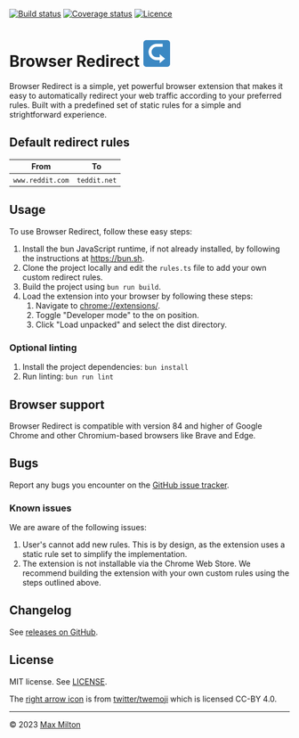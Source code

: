 [![Build status](https://img.shields.io/github/actions/workflow/status/maxmilton/browser-redirect/ci.yml?branch=master)](https://github.com/maxmilton/browser-redirect/actions)
[![Coverage status](https://img.shields.io/codeclimate/coverage/maxmilton/browser-redirect)](https://codeclimate.com/github/maxmilton/browser-redirect)
[![Licence](https://img.shields.io/github/license/maxmilton/browser-redirect.svg)](https://github.com/maxmilton/browser-redirect/blob/master/LICENSE)

# Browser Redirect ![](./static/icon48.png)

Browser Redirect is a simple, yet powerful browser extension that makes it easy to automatically redirect your web traffic according to your preferred rules. Built with a predefined set of static rules for a simple and strightforward experience.

## Default redirect rules

| From             | To           |
| ---------------- | ------------ |
| `www.reddit.com` | `teddit.net` |

## Usage

To use Browser Redirect, follow these easy steps:

1. Install the bun JavaScript runtime, if not already installed, by following the instructions at <https://bun.sh>.
1. Clone the project locally and edit the `rules.ts` file to add your own custom redirect rules.
1. Build the project using `bun run build`.
1. Load the extension into your browser by following these steps:
   1. Navigate to <chrome://extensions/>.
   1. Toggle "Developer mode" to the on position.
   1. Click "Load unpacked" and select the dist directory.

### Optional linting

1. Install the project dependencies: `bun install`
1. Run linting: `bun run lint`

## Browser support

Browser Redirect is compatible with version 84 and higher of Google Chrome and other Chromium-based browsers like Brave and Edge.

## Bugs

Report any bugs you encounter on the [GitHub issue tracker](https://github.com/maxmilton/browser-redirect/issues).

### Known issues

We are aware of the following issues:

1. User's cannot add new rules. This is by design, as the extension uses a static rule set to simplify the implementation.
1. The extension is not installable via the Chrome Web Store. We recommend building the extension with your own custom rules using the steps outlined above.

## Changelog

See [releases on GitHub](https://github.com/maxmilton/browser-redirect/releases).

## License

MIT license. See [LICENSE](https://github.com/maxmilton/browser-redirect/blob/master/LICENSE).

The [right arrow icon](https://github.com/twitter/twemoji/blob/master/assets/svg/26a1.svg) is from [twitter/twemoji](https://github.com/twitter/twemoji) which is licensed CC-BY 4.0.

---

© 2023 [Max Milton](https://maxmilton.com)
